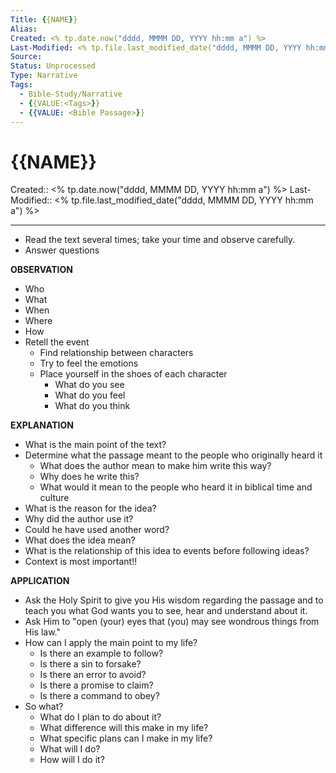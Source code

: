 ```yaml
---
Title: {{NAME}}
Alias:
Created: <% tp.date.now("dddd, MMMM DD, YYYY hh:mm a") %>
Last-Modified: <% tp.file.last_modified_date("dddd, MMMM DD, YYYY hh:mm a") %>
Source: 
Status: Unprocessed
Type: Narrative
Tags:  
  - Bible-Study/Narrative
  - {{VALUE:<Tags>}}
  - {{VALUE: <Bible Passage>}}
---
```


# {{NAME}}
Created:: <% tp.date.now("dddd, MMMM DD, YYYY hh:mm a") %>
Last-Modified:: <% tp.file.last_modified_date("dddd, MMMM DD, YYYY hh:mm a") %>

---

- Read the text several times; take your time and observe carefully.
- Answer questions

**OBSERVATION**
- Who 
- What
- When
- Where
- How
- Retell the event
	- Find relationship between characters
	- Try to feel the emotions
	- Place yourself in the shoes of each character
		- What do you see
		- What do you feel
		- What do you think

**EXPLANATION**
- What is the main point of the text?
- Determine what the passage meant to the people who originally heard it
	- What does the author mean to make him write this way?
	- Why does he write this?
	- What would it mean to the people who heard it in biblical time and culture
- What is the reason for the idea?
- Why did the author use it?
- Could he have used another word?
- What does the idea mean?
- What is the relationship of this idea to events before following ideas?
- Context is most important!!

**APPLICATION**
- Ask the Holy Spirit to give you His wisdom regarding the passage and to teach you what God wants you to see, hear and understand about it.
- Ask Him to "open (your) eyes that (you) may see wondrous things from His law."
- How can I apply the main point to my life?
	- Is there an example to follow?
	- Is there a sin to forsake?
	- Is there an error to avoid?
	- Is there a promise to claim?
	- Is there a command to obey?
- So what?
	- What do I plan to do about it?
	- What difference will this make in my life?
	- What specific plans can I make in my life?
	- What will I do?
	- How will I do it?